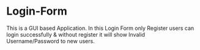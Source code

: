 # Login-Form
This is a GUI based Application. In this Login Form only Register users can login successfully &amp; without register it will show Invalid Username/Password to new users.
